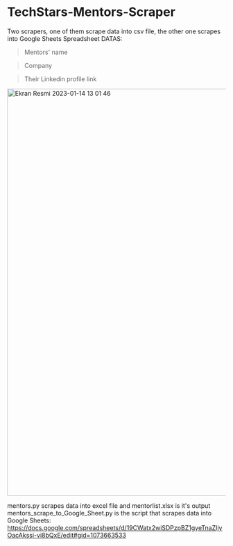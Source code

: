 # TechStars-Mentors-Scraper
Two scrapers, one of them scrape data into csv file, the other one scrapes into Google Sheets Spreadsheet 
DATAS:
> Mentors' name

> Company 

> Their Linkedin profile link


<img width="939" alt="Ekran Resmi 2023-01-14 13 01 46" src="https://user-images.githubusercontent.com/73471656/212466700-55e692da-9fc8-4836-b344-0fe2042c79d1.png">




mentors.py scrapes data into excel file and mentorlist.xlsx is it's output
mentors_scrape_to_Google_Sheet.py is the script that scrapes data into Google Sheets: https://docs.google.com/spreadsheets/d/19CWatx2wiSDPzpBZ1gyeTnaZIjyOacAkssi-vi8bQxE/edit#gid=1073663533





